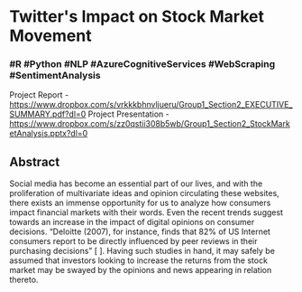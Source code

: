 # Twitter's Impact on Stock Market Movement

### #R #Python #NLP #AzureCognitiveServices #WebScraping #SentimentAnalysis

Project Report - https://www.dropbox.com/s/vrkkkbhnvljueru/Group1_Section2_EXECUTIVE_SUMMARY.pdf?dl=0
Project Presentation - https://www.dropbox.com/s/zz0qstii308b5wb/Group1_Section2_StockMarketAnalysis.pptx?dl=0

## Abstract

Social media has become an essential part of our lives, and with the proliferation of multivariate ideas and opinion circulating these websites, there exists an immense opportunity for us to analyze how consumers impact financial markets with their words. Even the recent trends suggest towards an increase in the impact of digital opinions on consumer decisions. “Deloitte (2007), for instance, finds that 82% of US Internet consumers report to be directly influenced by peer reviews in their purchasing decisions” [ ]. Having such studies in hand, it may safely be assumed that investors looking to increase the returns from the stock market may be swayed by the opinions and news appearing in relation thereto.
